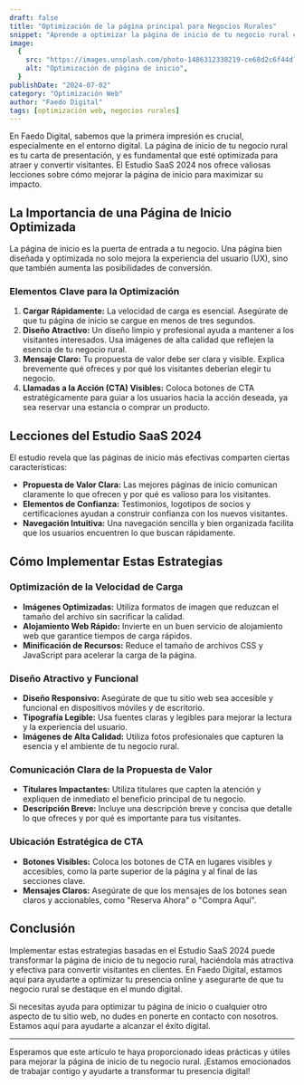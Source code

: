 ```yaml
---
draft: false
title: "Optimización de la página principal para Negocios Rurales"
snippet: "Aprende a optimizar la página de inicio de tu negocio rural con las mejores prácticas del estudio SaaS 2024, mejorando la atracción y conversión de visitantes."
image:
  {
    src: "https://images.unsplash.com/photo-1486312338219-ce68d2c6f44d?q=80&w=450&h=240&auto=format&fit=crop",
    alt: "Optimización de página de inicio",
  }
publishDate: "2024-07-02"
category: "Optimización Web"
author: "Faedo Digital"
tags: [optimización web, negocios rurales]
---
```


En Faedo Digital, sabemos que la primera impresión es crucial, especialmente en el entorno digital. La página de inicio de tu negocio rural es tu carta de presentación, y es fundamental que esté optimizada para atraer y convertir visitantes. El Estudio SaaS 2024 nos ofrece valiosas lecciones sobre cómo mejorar la página de inicio para maximizar su impacto.

## La Importancia de una Página de Inicio Optimizada

La página de inicio es la puerta de entrada a tu negocio. Una página bien diseñada y optimizada no solo mejora la experiencia del usuario (UX), sino que también aumenta las posibilidades de conversión.

### Elementos Clave para la Optimización

1. **Cargar Rápidamente:** La velocidad de carga es esencial. Asegúrate de que tu página de inicio se cargue en menos de tres segundos.
2. **Diseño Atractivo:** Un diseño limpio y profesional ayuda a mantener a los visitantes interesados. Usa imágenes de alta calidad que reflejen la esencia de tu negocio rural.
3. **Mensaje Claro:** Tu propuesta de valor debe ser clara y visible. Explica brevemente qué ofreces y por qué los visitantes deberían elegir tu negocio.
4. **Llamadas a la Acción (CTA) Visibles:** Coloca botones de CTA estratégicamente para guiar a los usuarios hacia la acción deseada, ya sea reservar una estancia o comprar un producto.

## Lecciones del Estudio SaaS 2024

El estudio revela que las páginas de inicio más efectivas comparten ciertas características:

- **Propuesta de Valor Clara:** Las mejores páginas de inicio comunican claramente lo que ofrecen y por qué es valioso para los visitantes.
- **Elementos de Confianza:** Testimonios, logotipos de socios y certificaciones ayudan a construir confianza con los nuevos visitantes.
- **Navegación Intuitiva:** Una navegación sencilla y bien organizada facilita que los usuarios encuentren lo que buscan rápidamente.

## Cómo Implementar Estas Estrategias

### Optimización de la Velocidad de Carga

- **Imágenes Optimizadas:** Utiliza formatos de imagen que reduzcan el tamaño del archivo sin sacrificar la calidad.
- **Alojamiento Web Rápido:** Invierte en un buen servicio de alojamiento web que garantice tiempos de carga rápidos.
- **Minificación de Recursos:** Reduce el tamaño de archivos CSS y JavaScript para acelerar la carga de la página.

### Diseño Atractivo y Funcional

- **Diseño Responsivo:** Asegúrate de que tu sitio web sea accesible y funcional en dispositivos móviles y de escritorio.
- **Tipografía Legible:** Usa fuentes claras y legibles para mejorar la lectura y la experiencia del usuario.
- **Imágenes de Alta Calidad:** Utiliza fotos profesionales que capturen la esencia y el ambiente de tu negocio rural.

### Comunicación Clara de la Propuesta de Valor

- **Titulares Impactantes:** Utiliza titulares que capten la atención y expliquen de inmediato el beneficio principal de tu negocio.
- **Descripción Breve:** Incluye una descripción breve y concisa que detalle lo que ofreces y por qué es importante para tus visitantes.

### Ubicación Estratégica de CTA

- **Botones Visibles:** Coloca los botones de CTA en lugares visibles y accesibles, como la parte superior de la página y al final de las secciones clave.
- **Mensajes Claros:** Asegúrate de que los mensajes de los botones sean claros y accionables, como "Reserva Ahora" o "Compra Aquí".

## Conclusión

Implementar estas estrategias basadas en el Estudio SaaS 2024 puede transformar la página de inicio de tu negocio rural, haciéndola más atractiva y efectiva para convertir visitantes en clientes. En Faedo Digital, estamos aquí para ayudarte a optimizar tu presencia online y asegurarte de que tu negocio rural se destaque en el mundo digital.

Si necesitas ayuda para optimizar tu página de inicio o cualquier otro aspecto de tu sitio web, no dudes en ponerte en contacto con nosotros. Estamos aquí para ayudarte a alcanzar el éxito digital.

---

Esperamos que este artículo te haya proporcionado ideas prácticas y útiles para mejorar la página de inicio de tu negocio rural. ¡Estamos emocionados de trabajar contigo y ayudarte a transformar tu presencia digital!
